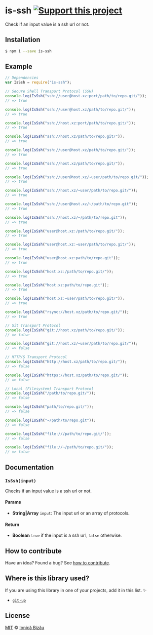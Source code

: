 # is-ssh [![Support this project][donate-now]][paypal-donations]

Check if an input value is a ssh url or not.

## Installation

```sh
$ npm i --save is-ssh
```

## Example

```js
// Dependencies
var IsSsh = require("is-ssh");

// Secure Shell Transport Protocol (SSH)
console.log(IsSsh("ssh://user@host.xz:port/path/to/repo.git/"));
// => true

console.log(IsSsh("ssh://user@host.xz/path/to/repo.git/"));
// => true

console.log(IsSsh("ssh://host.xz:port/path/to/repo.git/"));
// => true

console.log(IsSsh("ssh://host.xz/path/to/repo.git/"));
// => true

console.log(IsSsh("ssh://user@host.xz/path/to/repo.git/"));
// => true

console.log(IsSsh("ssh://host.xz/path/to/repo.git/"));
// => true

console.log(IsSsh("ssh://user@host.xz/~user/path/to/repo.git/"));
// => true

console.log(IsSsh("ssh://host.xz/~user/path/to/repo.git/"));
// => true

console.log(IsSsh("ssh://user@host.xz/~/path/to/repo.git"));
// => true

console.log(IsSsh("ssh://host.xz/~/path/to/repo.git"));
// => true

console.log(IsSsh("user@host.xz:/path/to/repo.git/"));
// => true

console.log(IsSsh("user@host.xz:~user/path/to/repo.git/"));
// => true

console.log(IsSsh("user@host.xz:path/to/repo.git"));
// => true

console.log(IsSsh("host.xz:/path/to/repo.git/"));
// => true

console.log(IsSsh("host.xz:path/to/repo.git"));
// => true

console.log(IsSsh("host.xz:~user/path/to/repo.git/"));
// => true

console.log(IsSsh("rsync://host.xz/path/to/repo.git/"));
// => true

// Git Transport Protocol
console.log(IsSsh("git://host.xz/path/to/repo.git/"));
// => false

console.log(IsSsh("git://host.xz/~user/path/to/repo.git/"));
// => false

// HTTP/S Transport Protocol
console.log(IsSsh("http://host.xz/path/to/repo.git/"));
// => false

console.log(IsSsh("https://host.xz/path/to/repo.git/"));
// => false

// Local (Filesystem) Transport Protocol
console.log(IsSsh("/path/to/repo.git/"));
// => false

console.log(IsSsh("path/to/repo.git/"));
// => false

console.log(IsSsh("~/path/to/repo.git"));
// => false

console.log(IsSsh("file:///path/to/repo.git/"));
// => false

console.log(IsSsh("file://~/path/to/repo.git/"));
// => false
```

## Documentation

### `IsSsh(input)`
Checks if an input value is a ssh url or not.

#### Params
- **String|Array** `input`: The input url or an array of protocols.

#### Return
- **Boolean** `true` if the input is a ssh url, `false` otherwise.

## How to contribute
Have an idea? Found a bug? See [how to contribute][contributing].

## Where is this library used?
If you are using this library in one of your projects, add it in this list. :sparkles:

 - [`git-up`](https://github.com/IonicaBizau/node-git-up)

## License

[MIT][license] © [Ionică Bizău][website]

[paypal-donations]: https://www.paypal.com/cgi-bin/webscr?cmd=_s-xclick&hosted_button_id=RVXDDLKKLQRJW
[donate-now]: http://i.imgur.com/6cMbHOC.png

[license]: http://showalicense.com/?fullname=Ionic%C4%83%20Biz%C4%83u%20%3Cbizauionica%40gmail.com%3E%20(http%3A%2F%2Fionicabizau.net)&year=2015#license-mit
[website]: http://ionicabizau.net
[contributing]: /CONTRIBUTING.md
[docs]: /DOCUMENTATION.md